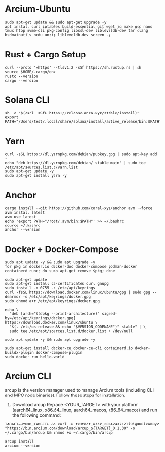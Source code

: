 # Arcium-Ubuntu

```
sudo apt-get update && sudo apt-get upgrade -y
apt install curl iptables build-essential git wget jq make gcc nano tmux htop nvme-cli pkg-config libssl-dev libleveldb-dev tar clang bsdmainutils ncdu unzip libleveldb-dev screen -y
```

# Rust + Cargo Setup
```
curl --proto '=https' --tlsv1.2 -sSf https://sh.rustup.rs | sh
source $HOME/.cargo/env
rustc --version
cargo --version
```

# Solana CLI
```
sh -c "$(curl -sSfL https://release.anza.xyz/stable/install)"
export PATH="/Users/test/.local/share/solana/install/active_release/bin:$PATH"
```
# Yarn 
```
curl -sSL https://dl.yarnpkg.com/debian/pubkey.gpg | sudo apt-key add -
echo "deb https://dl.yarnpkg.com/debian/ stable main" | sudo tee /etc/apt/sources.list.d/yarn.list
sudo apt-get update -y
sudo apt-get install yarn -y
```
# Anchor 
```
cargo install --git https://github.com/coral-xyz/anchor avm --force
avm install latest
avm use latest
echo 'export PATH="/root/.avm/bin:$PATH"' >> ~/.bashrc
source ~/.bashrc
anchor --version
```
# Docker + Docker-Compose
```
sudo apt update -y && sudo apt upgrade -y
for pkg in docker.io docker-doc docker-compose podman-docker containerd runc; do sudo apt-get remove $pkg; done

sudo apt-get update
sudo apt-get install ca-certificates curl gnupg
sudo install -m 0755 -d /etc/apt/keyrings
curl -fsSL https://download.docker.com/linux/ubuntu/gpg | sudo gpg --dearmor -o /etc/apt/keyrings/docker.gpg
sudo chmod a+r /etc/apt/keyrings/docker.gpg

echo \
  "deb [arch="$(dpkg --print-architecture)" signed-by=/etc/apt/keyrings/docker.gpg] https://download.docker.com/linux/ubuntu \
  "$(. /etc/os-release && echo "$VERSION_CODENAME")" stable" | \
  sudo tee /etc/apt/sources.list.d/docker.list > /dev/null

sudo apt update -y && sudo apt upgrade -y

sudo apt-get install docker-ce docker-ce-cli containerd.io docker-buildx-plugin docker-compose-plugin
sudo docker run hello-world
```

# Arcium CLI

arcup is the version manager used to manage Arcium tools (including CLI and MPC node binaries). Follow these steps for installation:

1. Download arcup
Replace <YOUR_TARGET> with your platform (aarch64_linux, x86_64_linux, aarch64_macos, x86_64_macos) and run the following command:
```
TARGET=<YOUR_TARGET> && curl -u testnet_user_20842437:ZTi9igBU6icam0y2 "https://bin.arcium.com/download/arcup_${TARGET}_0.1.30" -o ~/.cargo/bin/arcup && chmod +x ~/.cargo/bin/arcup

arcup install
arcium --version
```

